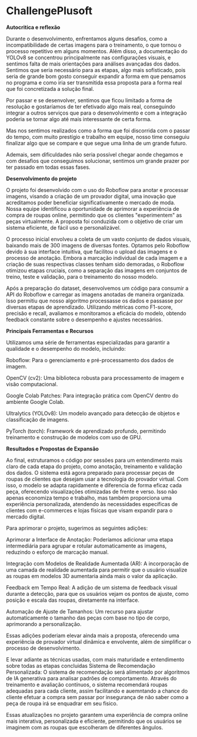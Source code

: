 # ChallengePlusoft

**Autocritica e reflexão** 

Durante o desenvolvimento, enfrentamos alguns desafios, como a incompatibilidade de certas imagens para o treinamento, o que tornou o processo repetitivo em alguns momentos. Além disso, a documentação do YOLOv8 se concentrou principalmente nas configurações visuais, e sentimos falta de mais orientações para análises avançadas dos dados. Sentimos que seria necessário para as etapas, algo mais sofisticado, pois seria de grande bom gosto conseguir expandir a forma em que pensamos no programa e como iria ser transmitida essa proposta para a forma real que foi concretizada a solução final. 

Por passar e se desenvolver, sentimos que ficou limitado a forma de resolução e gostaríamos de ter efetivado algo mais real, conseguindo integrar a outros serviços que para o desenvolvimento e com a integração poderia se tornar algo até mais interessante de certa forma. 

Mas nos sentimos realizados como a forma que foi discorrida com o passar do tempo, com muito prestígio e trabalho em equipe, nosso time conseguiu finalizar algo que se compare e que segue uma linha de um grande futuro. 

Ademais, sem dificuldades não seria possível chegar aonde chegamos e com desafios que conseguimos solucionar, sentimos um grande prazer por ter passado em todas essas fases. 

**Desenvolvimento do projeto**   

O projeto foi desenvolvido com o uso do Roboflow para anotar e processar imagens, visando a criação de um provador digital, uma inovação que acreditamos poder beneficiar significativamente o mercado de moda. Nossa equipe identificou a oportunidade de aprimorar a experiência de compra de roupas online, permitindo que os clientes "experimentem" as peças virtualmente. A proposta foi conduzida com o objetivo de criar um sistema eficiente, de fácil uso e personalizável.  

O processo inicial envolveu a coleta de um vasto conjunto de dados visuais, baixando mais de 300 imagens de diversas fontes. Optamos pelo Roboflow devido à sua interface intuitiva, que facilitou o upload das imagens e o processo de anotação. Embora a marcação individual de cada imagem e a criação de suas respectivas classes tenham sido demoradas, o Roboflow otimizou etapas cruciais, como a separação das imagens em conjuntos de treino, teste e validação, para o treinamento do nosso modelo.  

Após a preparação do dataset, desenvolvemos um código para consumir a API do Roboflow e carregar as imagens anotadas de maneira organizada. Isso permitiu que nosso algoritmo processasse os dados e passasse por diversas etapas de aprendizado. Utilizando métricas como F1-score, precisão e recall, avaliamos e monitoramos a eficácia do modelo, obtendo feedback constante sobre o desempenho e ajustes necessários.  

**Principais Ferramentas e Recursos**  

Utilizamos uma série de ferramentas especializadas para garantir a qualidade e o desempenho do modelo, incluindo:  

Roboflow: Para o gerenciamento e pré-processamento dos dados de imagem.  

OpenCV (cv2): Uma biblioteca robusta para processamento de imagem e visão computacional.  

Google Colab Patches: Para integração prática com OpenCV dentro do ambiente Google Colab.  

Ultralytics (YOLOv8): Um modelo avançado para detecção de objetos e classificação de imagens.  

PyTorch (torch): Framework de aprendizado profundo, permitindo treinamento e construção de modelos com uso de GPU.  

**Resultados e Propostas de Expansão**  

Ao final, estruturamos o código por sessões para um entendimento mais claro de cada etapa do projeto, como anotação, treinamento e validação dos dados. O sistema está agora preparado para processar peças de roupas de clientes que desejam usar a tecnologia do provador virtual. Com isso, o modelo se adapta rapidamente e diferencia de forma eficaz cada peça, oferecendo visualizações otimizadas de frente e verso. Isso não apenas economiza tempo e trabalho, mas também proporciona uma experiência personalizada, atendendo às necessidades específicas de clientes com e-commerces e lojas físicas que visam expandir para o mercado digital.  

Para aprimorar o projeto, sugerimos as seguintes adições:  

Aprimorar a Interface de Anotação: Poderíamos adicionar uma etapa intermediária para agrupar e rotular automaticamente as imagens, reduzindo o esforço de marcação manual.  

Integração com Modelos de Realidade Aumentada (AR): A incorporação de uma camada de realidade aumentada para permitir que o usuário visualize as roupas em modelos 3D aumentaria ainda mais o valor da aplicação.  

Feedback em Tempo Real: A adição de um sistema de feedback visual durante a detecção, para que os usuários vejam os pontos de ajuste, como posição e escala das roupas, diretamente na interface.  

Automação de Ajuste de Tamanhos: Um recurso para ajustar automaticamente o tamanho das peças com base no tipo de corpo, aprimorando a personalização.  

Essas adições poderiam elevar ainda mais a proposta, oferecendo uma experiência de provador virtual dinâmica e envolvente, além de simplificar o processo de desenvolvimento. 

E levar adiante as técnicas usadas, com mais maturidade e entendimento sobre todas as etapas concluidas 
Sistema de Recomendação Personalizada: O sistema de recomendação será alimentado por algoritmos de IA generativa para analisar padrões de comportamento. Através do treinamento e avaliação contínuos, o sistema recomendará roupas adequadas para cada cliente, assim facilitando e auemntando a chance do cliente efetuar a compra sem passar por insegurança de não saber como a peça de roupa irá se enquadrar em seu fisico.

Essas atualizações no projeto garantem uma experiência de compra online mais interativa, personalizada e eficiente, permitindo que os usuários se imaginem com as roupas que escolheram de diferentes ângulos.

